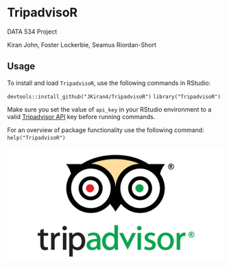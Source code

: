 # TripadvisoR

DATA 534 Project

Kiran John, Foster Lockerbie, Seamus Riordan-Short

## Usage

To install and load `TripadvisoR`, use the following commands in RStudio:

`devtools::install_github("JKiran4/TripadvisoR")`
`library("TripadvisoR")`

Make sure you set the value of `api_key` in your RStudio environment to a valid [Tripadvisor API](https://www.tripadvisor.com/developers) key before running commands.

For an overview of package functionality use the following command: `help("TripadvisoR")`

![](img/tripadvisorowl.png)

